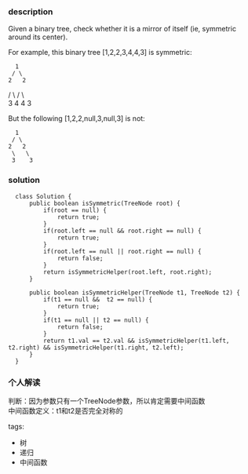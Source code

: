 ### description    
  Given a binary tree, check whether it is a mirror of itself (ie, symmetric around its center).  
    
  For example, this binary tree [1,2,2,3,4,4,3] is symmetric:  
    
      1  
     / \  
    2   2  
   / \ / \  
  3  4 4  3  
     
    
  But the following [1,2,2,null,3,null,3] is not:  
    
      1  
     / \  
    2   2  
     \   \  
     3    3  
### solution    
```    
  class Solution {  
      public boolean isSymmetric(TreeNode root) {  
          if(root == null) {  
              return true;  
          }  
          if(root.left == null && root.right == null) {  
              return true;  
          }  
          if(root.left == null || root.right == null) {  
              return false;  
          }  
          return isSymmetricHelper(root.left, root.right);  
      }  
        
      public boolean isSymmetricHelper(TreeNode t1, TreeNode t2) {  
          if(t1 == null &&  t2 == null) {  
              return true;  
          }  
          if(t1 == null || t2 == null) {  
              return false;  
          }  
          return t1.val == t2.val && isSymmetricHelper(t1.left, t2.right) && isSymmetricHelper(t1.right, t2.left);  
      }  
  }  
```    
    
### 个人解读    
  判断：因为参数只有一个TreeNode参数，所以肯定需要中间函数  
  中间函数定义：t1和t2是否完全对称的  
    
tags:    
  -  树  
  -  递归  
  -  中间函数  
